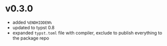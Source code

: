 # v0.3.0
- added `%ENDHIDDEN%`
- updated to typst 0.8
- expanded `typst.toml` file with compiler, exclude to publish everything to the package repo